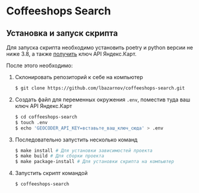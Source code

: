# Coffeeshops Search

## Установка и запуск скрипта

Для запуска скрипта необходимо установить poetry и python версии не ниже 3.8, а также [получить](https://yandex.ru/dev/maps/jsapi/doc/2.1/quick-start/index.html#get-api-key) ключ API Яндекс.Карт.

После этого необходимо:

1. Склонировать репозиторий к себе на компьютер

    ```bash
    $ git clone https://github.com/lbazarnov/coffeeshops-search.git
    ```

2. Создать файл для переменных окружения `.env`, поместив туда ваш ключ API Яндекс.Карт

    ```bash
    $ сd coffeeshops-search
    $ touch .env
    $ echo 'GEOCODER_API_KEY=вставьте_ваш_ключ_сюда' > .env
    ```

3. Последовательно запустить несколько команд

    ```bash
    $ make install # Для установки зависимостей проекта
    $ make build # Для сборки проекта
    $ make package-install # Для установки скрипта на компьютер
    ```

4. Запустить скрипт командой

    ```bash
    $ coffeeshops-search
    ```
